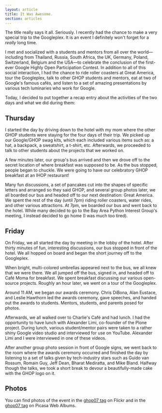 ```yaml
---
layout: article
title: It Was Awesome.
section: articles
---
```


The title really says it all.  Seriously.  I recently had the chance to
make a very special trip to the Googleplex. It is an event I definitely
won't forget for a *really* long time.

I met and socialized with a students and mentors from all over the
world—including from Thailand, Russia, South Africa, the UK, Germany,
Poland, Switzerland, Belgium and the USA—to celebrate the conclusion of
the first-ever Google Highly Open Participation Contest.  In addition
to all of this social interaction, I had the chance to ride roller
coasters at Great America, tour the Googleplex, talk to other GHOP
students and mentors, eat at two of Google's famous cafés, and listen
to a set of amazing presentations by various tech luminaries who work
for Google.

Today, I decided to put together a recap entry about the activities of
the two days and what we did during them:

Thursday
--------

I started the day by driving down to the hotel with my mom where the
other GHOP students were staying for the four days of their trip.  We
picked up our Google/GHOP swag kits, which each included various items
such as:  a hat, a backpack, a sweatshirt, a t-shirt, etc.  Afterwards,
we proceeded to talk to other students about the projects that we
worked on.

A few minutes later, our group's bus arrived and then we drove off to
the secret location of where breakfast was supposed to be.  As the bus
stopped, people began to chuckle.  We were going to have our
celebratory GHOP breakfast at an IHOP restaurant!

Many fun discussions, a set of pancakes cut into the shapes of specific
letters and arranged so they said GHOP, and several group photos later,
we all boarded our bus and headed off to our next destination: Great
America.  We spent the rest of the day (until 7pm) riding roller
coasters, water rides, and other various attractions.  At 7pm, we
boarded our bus and went back to the hotel.  While many decided to go
to the Bay Area Python Interest Group's meeting, I instead decided to
go home (I was much too tired).

Friday
------

On Friday, we all started the day by meeting in the lobby of the hotel.
After thirty minutes of fun, interesting discussions, our bus stopped
in front of the hotel.  We all hopped on board and began the short
journey off to the Googleplex.

When bright, multi-colored umbrellas appeared next to the bus, we all
knew that we were there.  We all jumped off the bus, signed in, and
headed off to Café Moma for breakfast.  We spent breakfast discussing
our various open-source projects.  Roughly an hour later, we went on a
tour of the Googleplex.

Around 11 AM, we began our awards ceremony. Chris DiBona, Alan Eustace,
and Leslie Hawthorn led the awards ceremony, gave speeches, and handed
out the awards to students. Mentors, students, and parents posed for
photos.

Afterwards, we all walked over to Charlie's Café and had lunch.  I had
the opportunity to have lunch with Alexander Limi, co-founder of the
Plone project. During lunch, various student/mentor pairs were taken
to a rather shiny Google video studio and interviewed for use on
YouTube.  Alexander Limi and I were interviewed in one of these videos.

After another group photo session in front of Google signs, we went
back to the room where the awards ceremony occurred and finished the
day by listening to a set of talks given by tech-industry stars such as
Guido van Rossum, Romain Guy, Jeff Dean, Bharat Mediratta, and Mike
Bland.  Halfway though the talks, we took a short break to devour a
beautifully-made cake with the GHOP logo on it.

Photos
------

You can find photos of the event in the
[ghop07 tag](http://www.flickr.com/photos/tags/ghop07/) on Flickr and in
the [ghop07 tag](http://picasaweb.google.com/lh/searchbrowse?q=ghop07#0+1)
on Picasa Web Albums.
